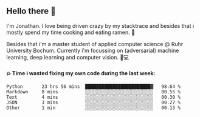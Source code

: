 ## Hello there 👋

I'm Jonathan. I love being driven crazy by my stacktrace and besides that i mostly spend my time cooking and eating ramen. 🍜

Besides that i'm a master student of applied computer science @ Ruhr University Bochum. 
Currently i'm focussing on (adversarial) machine learning, deep learning and computer vision. 🔬💻

#### 💥 Time i wasted fixing my own code during the last week:

<!--START_SECTION:waka-->

```text
Python       23 hrs 56 mins  ████████████████████████▓   98.64 %
Markdown     8 mins          ░░░░░░░░░░░░░░░░░░░░░░░░░   00.55 %
Text         4 mins          ░░░░░░░░░░░░░░░░░░░░░░░░░   00.30 %
JSON         3 mins          ░░░░░░░░░░░░░░░░░░░░░░░░░   00.27 %
Other        1 min           ░░░░░░░░░░░░░░░░░░░░░░░░░   00.13 %
```

<!--END_SECTION:waka-->
